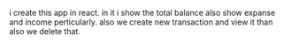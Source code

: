i create this app in react.
in it i show the total balance also show expanse and income perticularly.
also we create new transaction and view it than also we delete that.
 
